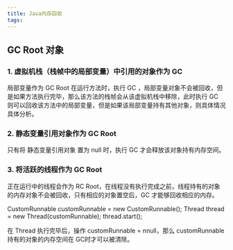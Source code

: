 ```yaml
---
title: Java内存回收
tags:
---
```


## GC Root 对象


### 1. 虚拟机栈（栈帧中的局部变量）中引用的对象作为 GC


局部变量作为 GC Root 在运行方法时，执行 GC ，局部变量对象不会被回收，但是如果方法执行完毕，那么该方法的栈帧会从该虚拟机栈中移除，此时执行 GC 则可以回收该方法中的局部变量，但是如果该局部变量持有其他对象，则具体情况具体分析。


### 2. 静态变量引用对象作为 GC Root

只有将 静态变量引用对象 置为 null 时，执行 GC 才会释放该对象持有内存空间。

### 3. 将活跃的线程作为 GC Root

正在运行中的线程会作为 RC Root，在线程没有执行完成之前，线程持有的对象的内存对象不会被回收，只有相应的对象置空后，GC 才能够回收相应的内存。


CustomRunnable customRunnable = new CustomRunnable();
Thread thread = new Thread(customRunnable);
thread.start();


在 Thread 执行完毕后，操作 customRunnable = nnull，那么 customRunnable 持有的对象的内存空间在 GC时才可以被清除。